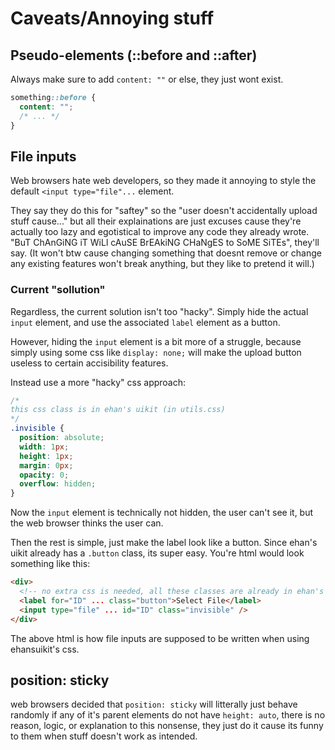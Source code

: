 # Caveats/Annoying stuff

## Pseudo-elements (::before and ::after)

Always make sure to add `content: ""` or else, they just wont exist.
```css
something::before {
  content: "";
  /* ... */
}
```

## File inputs

Web browsers hate web developers, so they made it annoying to style the default `<input type="file"...` element.

They say they do this for "saftey" so the "user doesn't accidentally upload stuff cause..." but all their explainations are just excuses cause they're actually too lazy and egotistical to improve any code they already wrote. "BuT ChAnGiNG iT WiLl cAuSE BrEAkiNG CHaNgES to SoME SiTEs", they'll say. (It won't btw cause changing something that doesnt remove or change any existing features won't break anything, but they like to pretend it will.)

### Current "sollution"

Regardless, the current solution isn't too "hacky". Simply hide the actual `input` element, and use the associated `label` element as a button.

However, hiding the `input` element is a bit more of a struggle, because simply using some css like `display: none;` will make the upload button useless to certain accisibility features.

Instead use a more "hacky" css approach:

```css
/*
this css class is in ehan's uikit (in utils.css)
*/
.invisible {
  position: absolute;
  width: 1px;
  height: 1px;
  margin: 0px;
  opacity: 0;
  overflow: hidden;
}
```

Now the `input` element is technically not hidden, the user can't see it, but the web browser thinks the user can.

Then the rest is simple, just make the label look like a button. Since ehan's uikit already has a `.button` class, its super easy. You're html would look something like this:

```html
<div>
  <!-- no extra css is needed, all these classes are already in ehan's uikit -->
  <label for="ID" ... class="button">Select File</label>
  <input type="file" ... id="ID" class="invisible" />
</div>
```

The above html is how file inputs are supposed to be written when using ehansuikit's css.

## position: sticky

web browsers decided that `position: sticky` will litterally just behave randomly if any of it's parent elements do not have `height: auto`, there is no reason, logic, or explanation to this nonsense, they just do it cause its funny to them when stuff doesn't work as intended.
